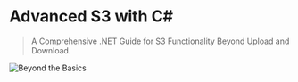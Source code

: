 # Advanced S3 with C#

> A Comprehensive .NET Guide for S3 Functionality Beyond Upload and Download.

![Beyond the Basics](thumb.png)